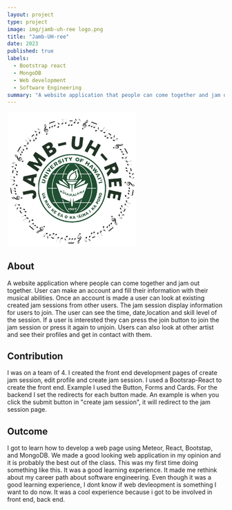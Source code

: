 ```yaml
---
layout: project
type: project
image: img/jamb-uh-ree logo.png
title: "Jamb-UH-ree"
date: 2023
published: true
labels:
  - Bootstrap react
  - MongoDB
  - Web development
  - Software Engineering
summary: "A website application that people can come together and jam out"
---
```

<img width="300px"  src="../img/jamb-uh-ree logo.png"> 

## **About**
A website application where people can come together and jam out together. User can make an account and fill their information with their musical abilities. Once an account is made a user can look at existing created jam sessions from other users. The jam session display information for users to join. The user can see the time, date,location and skill level of the session. If a user is interested they can press the join button to join the jam session or press it again to unjoin. Users can also look at other artist and see their profiles and get in contact with them.

## **Contribution**
I was on a team of 4. I created the front end development pages of create jam session, edit profile and create jam session. I used a Bootsrap-React to create the front end. Example I used the Button, Forms and Cards. For the backend I set the redirects for each button made. An example is when you click the submit button in "create jam session", it will redirect to the jam session page. 

## **Outcome**
I got to learn how to develop a web page using Meteor, React, Bootstap, and MongoDB. We made a good looking web application in my opinion and it is probably the best out of the class. This was my first time doing something like this. It was a good learning experience. It made me rethink about my career path about software engineering. Even though it was a good learning experience, I dont know if web devleopment is something I want to do now. It was a cool experience because i got to be involved in front end, back end. 
